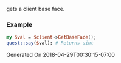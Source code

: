 gets a client base face.
### Example

```perl
my $val = $client->GetBaseFace();
quest::say($val); # Returns uint
```


Generated On 2018-04-29T00:30:15-07:00